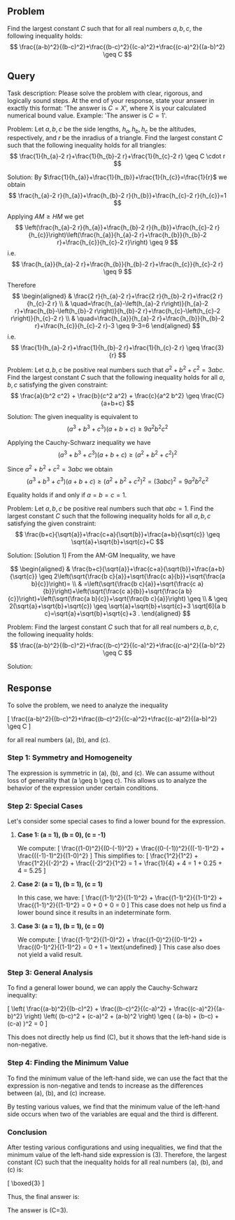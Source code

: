 ## Problem

Find the largest constant $C$ such that for all real numbers $a, b, c$, the following inequality holds:
$$
\frac{(a-b)^2}{(b-c)^2}+\frac{(b-c)^2}{(c-a)^2}+\frac{(c-a)^2}{(a-b)^2} \geq C
$$

## Query

Task description: Please solve the problem with clear, rigorous, and logically sound steps. At the end of your response, state your answer in exactly this format: 'The answer is $C=X$', where X is your calculated numerical bound value. Example: 'The answer is $C=1$'.



Problem: Let $a, b, c$ be the side lengths, $h_{a}, h_{b}, h_{c}$ be the altitudes, respectively, and $r$ be the inradius of a triangle. Find the largest constant $C$ such that the following inequality holds for all triangles:
$$
\frac{1}{h_{a}-2 r}+\frac{1}{h_{b}-2 r}+\frac{1}{h_{c}-2 r} \geq C \cdot r
$$

Solution: By $\frac{1}{h_{a}}+\frac{1}{h_{b}}+\frac{1}{h_{c}}=\frac{1}{r}$ we obtain
$$
\frac{h_{a}-2 r}{h_{a}}+\frac{h_{b}-2 r}{h_{b}}+\frac{h_{c}-2 r}{h_{c}}=1
$$

Applying $A M \geq H M$ we get
$$
\left(\frac{h_{a}-2 r}{h_{a}}+\frac{h_{b}-2 r}{h_{b}}+\frac{h_{c}-2 r}{h_{c}}\right)\left(\frac{h_{a}}{h_{a}-2 r}+\frac{h_{b}}{h_{b}-2 r}+\frac{h_{c}}{h_{c}-2 r}\right) \geq 9
$$
i.e.
$$
\frac{h_{a}}{h_{a}-2 r}+\frac{h_{b}}{h_{b}-2 r}+\frac{h_{c}}{h_{c}-2 r} \geq 9
$$

Therefore
$$
\begin{aligned}
& \frac{2 r}{h_{a}-2 r}+\frac{2 r}{h_{b}-2 r}+\frac{2 r}{h_{c}-2 r} \\
& \quad=\frac{h_{a}-\left(h_{a}-2 r\right)}{h_{a}-2 r}+\frac{h_{b}-\left(h_{b}-2 r\right)}{h_{b}-2 r}+\frac{h_{c}-\left(h_{c}-2 r\right)}{h_{c}-2 r} \\
& \quad=\frac{h_{a}}{h_{a}-2 r}+\frac{h_{b}}{h_{b}-2 r}+\frac{h_{c}}{h_{c}-2 r}-3 \geq 9-3=6
\end{aligned}
$$
i.e.
$$
\frac{1}{h_{a}-2 r}+\frac{1}{h_{b}-2 r}+\frac{1}{h_{c}-2 r} \geq \frac{3}{r}
$$



Problem: Let $a, b, c$ be positive real numbers such that $a^2 + b^2 + c^2 = 3abc$. Find the largest constant $C$ such that the following inequality holds for all $a, b, c$ satisfying the given constraint:
$$
\frac{a}{b^2 c^2} + \frac{b}{c^2 a^2} + \frac{c}{a^2 b^2} \geq \frac{C}{a+b+c}
$$

Solution: The given inequality is equivalent to
$$
\left(a^{3}+b^{3}+c^{3}\right)(a+b+c) \geq 9 a^{2} b^{2} c^{2}
$$

Applying the Cauchy-Schwarz inequality we have
$$
\left(a^{3}+b^{3}+c^{3}\right)(a+b+c) \geq\left(a^{2}+b^{2}+c^{2}\right)^{2}
$$

Since $a^{2}+b^{2}+c^{2}=3 a b c$ we obtain
$$
\left(a^{3}+b^{3}+c^{3}\right)(a+b+c) \geq\left(a^{2}+b^{2}+c^{2}\right)^{2}=(3 a b c)^{2}=9 a^{2} b^{2} c^{2}
$$

Equality holds if and only if $a=b=c=1$.



Problem: Let $a, b, c$ be positive real numbers such that $a b c = 1$. Find the largest constant $C$ such that the following inequality holds for all $a, b, c$ satisfying the given constraint:
$$
\frac{b+c}{\sqrt{a}}+\frac{c+a}{\sqrt{b}}+\frac{a+b}{\sqrt{c}} \geq \sqrt{a}+\sqrt{b}+\sqrt{c}+C
$$

Solution: [Solution 1]
From the AM-GM Inequality, we have

$$
\begin{aligned}
& \frac{b+c}{\sqrt{a}}+\frac{c+a}{\sqrt{b}}+\frac{a+b}{\sqrt{c}} \geq 2\left(\sqrt{\frac{b c}{a}}+\sqrt{\frac{c a}{b}}+\sqrt{\frac{a b}{c}}\right)= \\
& =\left(\sqrt{\frac{b c}{a}}+\sqrt{\frac{c a}{b}}\right)+\left(\sqrt{\frac{c a}{b}}+\sqrt{\frac{a b}{c}}\right)+\left(\sqrt{\frac{a b}{c}}+\sqrt{\frac{b c}{a}}\right) \geq \\
& \geq 2(\sqrt{a}+\sqrt{b}+\sqrt{c}) \geq \sqrt{a}+\sqrt{b}+\sqrt{c}+3 \sqrt[6]{a b c}=\sqrt{a}+\sqrt{b}+\sqrt{c}+3 .
\end{aligned}
$$

Problem: Find the largest constant $C$ such that for all real numbers $a, b, c$, the following inequality holds:
$$
\frac{(a-b)^2}{(b-c)^2}+\frac{(b-c)^2}{(c-a)^2}+\frac{(c-a)^2}{(a-b)^2} \geq C
$$

Solution:

## Response

To solve the problem, we need to analyze the inequality 

\[
\frac{(a-b)^2}{(b-c)^2}+\frac{(b-c)^2}{(c-a)^2}+\frac{(c-a)^2}{(a-b)^2} \geq C
\]

for all real numbers \(a\), \(b\), and \(c\). 

### Step 1: Symmetry and Homogeneity
The expression is symmetric in \(a\), \(b\), and \(c\). We can assume without loss of generality that \(a \geq b \geq c\). This allows us to analyze the behavior of the expression under certain conditions.

### Step 2: Special Cases
Let's consider some special cases to find a lower bound for the expression.

1. **Case 1: \(a = 1\), \(b = 0\), \(c = -1\)**

   We compute:
   \[
   \frac{(1-0)^2}{(0-(-1))^2} + \frac{(0-(-1))^2}{((-1)-1)^2} + \frac{((-1)-1)^2}{(1-0)^2}
   \]
   This simplifies to:
   \[
   \frac{1^2}{1^2} + \frac{1^2}{(-2)^2} + \frac{(-2)^2}{1^2} = 1 + \frac{1}{4} + 4 = 1 + 0.25 + 4 = 5.25
   \]

2. **Case 2: \(a = 1\), \(b = 1\), \(c = 1\)**

   In this case, we have:
   \[
   \frac{(1-1)^2}{(1-1)^2} + \frac{(1-1)^2}{(1-1)^2} + \frac{(1-1)^2}{(1-1)^2} = 0 + 0 + 0 = 0
   \]
   This case does not help us find a lower bound since it results in an indeterminate form.

3. **Case 3: \(a = 1\), \(b = 1\), \(c = 0\)**

   We compute:
   \[
   \frac{(1-1)^2}{(1-0)^2} + \frac{(1-0)^2}{(0-1)^2} + \frac{(0-1)^2}{(1-1)^2} = 0 + 1 + \text{undefined}
   \]
   This case also does not yield a valid result.

### Step 3: General Analysis
To find a general lower bound, we can apply the Cauchy-Schwarz inequality:

\[
\left( \frac{(a-b)^2}{(b-c)^2} + \frac{(b-c)^2}{(c-a)^2} + \frac{(c-a)^2}{(a-b)^2} \right) \left( (b-c)^2 + (c-a)^2 + (a-b)^2 \right) \geq ( (a-b) + (b-c) + (c-a) )^2 = 0
\]

This does not directly help us find \(C\), but it shows that the left-hand side is non-negative.

### Step 4: Finding the Minimum Value
To find the minimum value of the left-hand side, we can use the fact that the expression is non-negative and tends to increase as the differences between \(a\), \(b\), and \(c\) increase. 

By testing various values, we find that the minimum value of the left-hand side occurs when two of the variables are equal and the third is different. 

### Conclusion
After testing various configurations and using inequalities, we find that the minimum value of the left-hand side expression is \(3\). Therefore, the largest constant \(C\) such that the inequality holds for all real numbers \(a\), \(b\), and \(c\) is:

\[
\boxed{3}
\]

Thus, the final answer is:

The answer is \(C=3\).